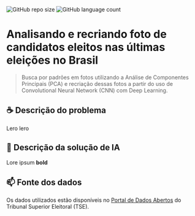 ![GitHub repo size](https://img.shields.io/github/repo-size/marcelagomescorrea/analisando-e-recriando-fotos-candidatos-eleicoes-brasil)
![GitHub language count](https://img.shields.io/github/languages/count/marcelagomescorrea/analisando-e-recriando-fotos-candidatos-eleicoes-brasil)

# Analisando e recriando foto de candidatos eleitos nas últimas eleições no Brasil

> Busca por padrões em fotos utilizando a Análise de Componentes Principais (PCA) e recriação dessas fotos a partir do uso de Convolutional Neural Network (CNN) com Deep Learning.

## ☕ Descrição do problema

Lero lero

## 🚀 Descrição da solução de IA

Lore ipsum **bold**

## 📫 Fonte dos dados
Os dados utilizados estão disponíveis no [Portal de Dados Abertos](https://dadosabertos.tse.jus.br/) do Tribunal Superior Eleitoral (TSE).

